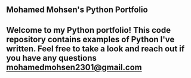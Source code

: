 ## Mohamed Mohsen's Python Portfolio

## Welcome to my Python portfolio! This code repository contains examples of Python I've written. Feel free to take a look and reach out if you have any questions mohamedmohsen2301@gmail.com
